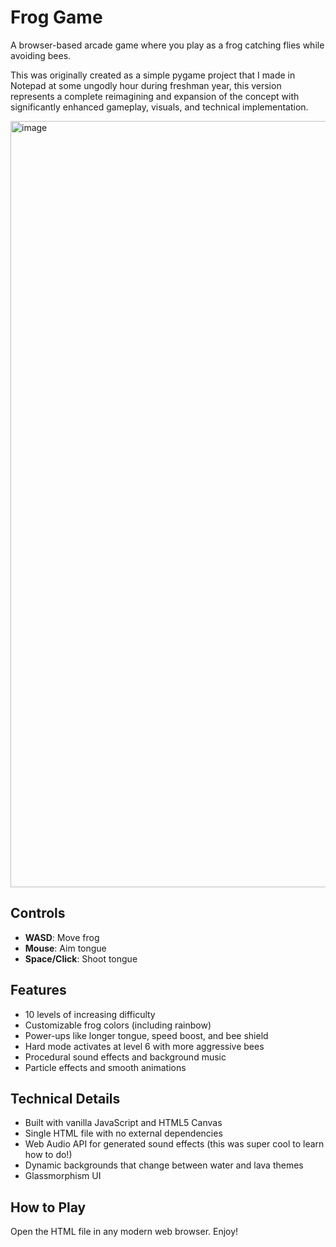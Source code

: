 # Frog Game

A browser-based arcade game where you play as a frog catching flies while avoiding bees.

This was originally created as a simple pygame project that I made in Notepad at some ungodly hour during freshman year, this version represents a complete reimagining and expansion of the concept with significantly enhanced gameplay, visuals, and technical implementation.

<img width="1935" height="1226" alt="image" src="https://github.com/user-attachments/assets/62dff7ec-edc3-4667-afe9-b18ea7cc468c" />

## Controls

- **WASD**: Move frog
- **Mouse**: Aim tongue
- **Space/Click**: Shoot tongue

## Features

- 10 levels of increasing difficulty
- Customizable frog colors (including rainbow)
- Power-ups like longer tongue, speed boost, and bee shield
- Hard mode activates at level 6 with more aggressive bees
- Procedural sound effects and background music
- Particle effects and smooth animations

## Technical Details

- Built with vanilla JavaScript and HTML5 Canvas
- Single HTML file with no external dependencies
- Web Audio API for generated sound effects (this was super cool to learn how to do!)
- Dynamic backgrounds that change between water and lava themes
- Glassmorphism UI

## How to Play

Open the HTML file in any modern web browser. Enjoy! 
